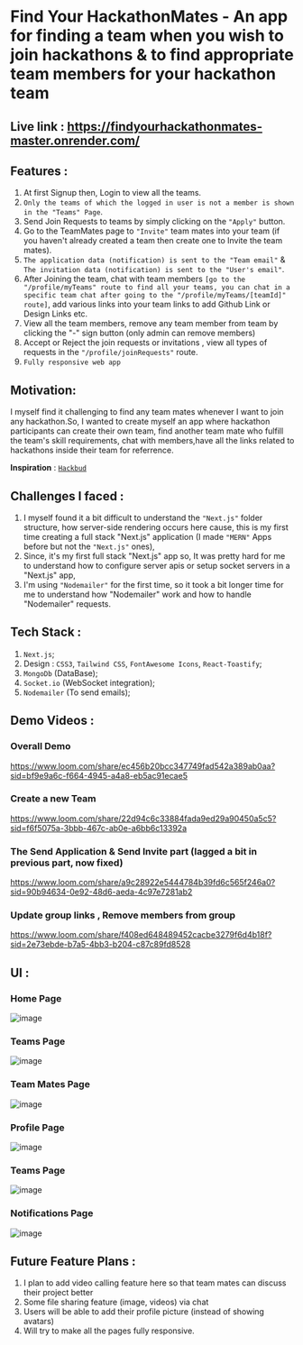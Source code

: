 # Find Your HackathonMates - An app for finding a team when you wish to join hackathons & to find appropriate team members for your hackathon team

## Live link : https://findyourhackathonmates-master.onrender.com/

## Features :

1. At first Signup then, Login to view all the teams.
2. `Only the teams of which the logged in user is not a member is shown in the "Teams" Page`.
3. Send Join Requests to teams by simply clicking on the `"Apply"` button.
4. Go to the TeamMates page to `"Invite"` team mates into your team (if you haven't already created a team then create one to Invite the team mates).
5. `The application data (notification) is sent to the "Team email"` & `The invitation data (notification) is sent to the "User's email"`.
6. After Joining the team, chat with team members `[go to the "/profile/myTeams" route to find all your teams, you can chat in a specific team chat after going to the "/profile/myTeams/[teamId]" route]`, add various links into your team links to add Github Link or Design Links etc.
7. View all the team members, remove any team member from team by clicking the "-" sign button (only admin can remove members)
8. Accept or Reject the join requests or invitations , view all types of requests in the `"/profile/joinRequests"` route.
9. `Fully responsive web app`

## Motivation:

I myself find it challenging to find any team mates whenever I want to join any hackathon.So, I wanted to create myself an app where hackathon participants can create their own team, find another team mate who fulfill the team's skill requirements, chat with members,have all the links related to hackathons inside their team for referrence.

**Inspiration** : <a href="https://hack-bud.vercel.app/" target="_blank" > `Hackbud` </a>

## Challenges I faced :

1. I myself found it a bit difficult to understand the `"Next.js"` folder structure, how server-side rendering occurs here cause, this is my first time creating a full stack "Next.js" application (I made `"MERN"` Apps before but not the `"Next.js"` ones),
2. Since, it's my first full stack "Next.js" app so, It was pretty hard for me to understand how to configure server apis or setup socket servers in a "Next.js" app,
3. I'm using `"Nodemailer"` for the first time, so it took a bit longer time for me to understand how "Nodemailer" work and how to handle "Nodemailer" requests.

## Tech Stack :

1. `Next.js`;
2. Design : `CSS3`, `Tailwind CSS`, `FontAwesome Icons`, `React-Toastify`;
3. `MongoDb` (DataBase);
4. `Socket.io` (WebSocket integration);
5. `Nodemailer` (To send emails);



##  Demo Videos :
### Overall Demo
https://www.loom.com/share/ec456b20bcc347749fad542a389ab0aa?sid=bf9e9a6c-f664-4945-a4a8-eb5ac91ecae5

### Create a new Team
https://www.loom.com/share/22d94c6c33884fada9ed29a90450a5c5?sid=f6f5075a-3bbb-467c-ab0e-a6bb6c13392a

### The Send Application & Send Invite part (lagged a bit in previous part, now fixed)
https://www.loom.com/share/a9c28922e5444784b39fd6c565f246a0?sid=90b94634-0e92-48d6-aeda-4c97e7281ab2

### Update group links , Remove members from group
https://www.loom.com/share/f408ed648489452cacbe3279f6d4b18f?sid=2e73ebde-b7a5-4bb3-b204-c87c89fd8528


 ## UI :
 ### Home Page
![image](https://github.com/user-attachments/assets/fc4e5ad2-c161-44ce-8223-3ace828edf9e)
 ### Teams Page
![image](https://github.com/user-attachments/assets/60f71dcb-e913-49a0-bd6d-51aee56591c2)
 ### Team Mates Page
![image](https://github.com/user-attachments/assets/39eace22-37c8-457b-8e57-d45f48aa0a6e)
### Profile Page
![image](https://github.com/user-attachments/assets/92b56017-aa65-4694-bc2e-d9061b922400)
 ### Teams Page
![image](https://github.com/user-attachments/assets/401ffc07-7a51-4ca5-83ca-f518ebd29dbf)
 ### Notifications Page
![image](https://github.com/user-attachments/assets/0ce361ce-c0bd-4735-8790-112c041a5f95)


## Future Feature Plans :

1. I plan to add video calling feature here so that team mates can discuss their project better
2. Some file sharing feature (image, videos) via chat
3. Users will be able to add their profile picture (instead of showing avatars)
4. Will try to make all the pages fully responsive.
